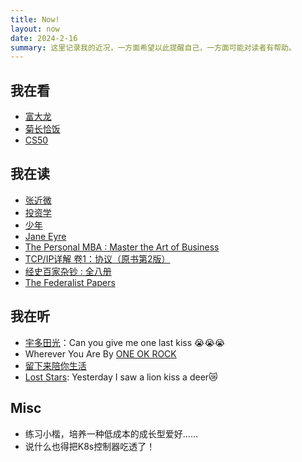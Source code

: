 ```yaml
---
title: Now!
layout: now
date: 2024-2-16
summary: 这里记录我的近况，一方面希望以此提醒自己，一方面可能对读者有帮助。
---
```


## 我在看

- [富大龙](https://weibo.com/u/2450372181?tabtype=home)
- [菊长恰饭](https://space.bilibili.com/8090155?spm_id_from=333.337.0.0)
- [CS50](https://www.youtube.com/@cs50)

## 我在读

- [张近微](https://www.zhihu.com/topic/21264978/hot)
- [投资学](https://book.douban.com/subject/27159606/)
- [少年](https://book.douban.com/subject/25887925/)
- [Jane Eyre](https://book.douban.com/subject/1418242/)
- [The Personal MBA : Master the Art of Business](https://book.douban.com/subject/5412254/)
- [TCP/IP详解 卷1：协议（原书第2版）](https://book.douban.com/subject/26825411/)
- [经史百家杂钞 : 全八册](https://book.douban.com/subject/30363617/)
- [The Federalist Papers](https://book.douban.com/subject/1498963/)

## 我在听

- [宇多田光](https://www.utadahikaru.jp)：Can you give me one last kiss 😭😭😭
- Wherever You Are By [ONE OK ROCK](https://www.oneokrock.com/en/)
- [留下来陪你生活](https://music.163.com/#/song?id=26590191&market=baiduqk)
- [Lost Stars](https://www.youtube.com/watch?v=cL4uhaQ58Rk): Yesterday I saw a lion kiss a deer😿

## Misc

- 练习小楷，培养一种低成本的成长型爱好……
- 说什么也得把K8s控制器吃透了！
